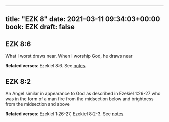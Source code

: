 
---
title: "EZK 8"
date: 2021-03-11 09:34:03+00:00
book: EZK
draft: false
---

## EZK 8:6

What I worst draws near. When I worship God, he draws near

**Related verses**: Ezekiel 8:6. See [notes](https://my.bible.com/notes/3647360414490812941)


## EZK 8:2

An Angel similar in appearance to God as described in Ezekiel 1:26-27 who was in the form of a man fire from the midsection below and brightness from the midsection and above

**Related verses**: Ezekiel 1:26-27, Ezekiel 8:2-3. See [notes](https://my.bible.com/notes/3647359682886754822)


